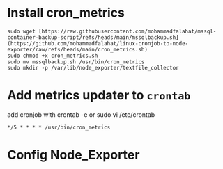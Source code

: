 

# Install cron_metrics
```
sudo wget [https://raw.githubusercontent.com/mohammadfalahat/mssql-container-backup-script/refs/heads/main/mssqlbackup.sh](https://github.com/mohammadfalahat/linux-cronjob-to-node-exporter/raw/refs/heads/main/cron_metrics.sh)
sudo chmod +x cron_metrics.sh
sudo mv mssqlbackup.sh /usr/bin/cron_metrics
sudo mkdir -p /var/lib/node_exporter/textfile_collector
```

# Add metrics updater to `crontab`
add cronjob with crontab -e or sudo vi /etc/crontab
```
*/5 * * * * /usr/bin/cron_metrics
```

# Config Node_Exporter
```
```
